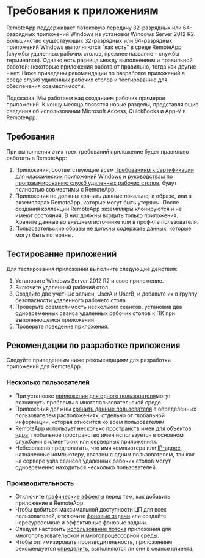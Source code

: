 
<properties 
    pageTitle="Требования к приложениям для RemoteApp"
    description="Требования для приложений, используемых в RemoteApp" 
    services="remoteapp" 
    solutions="" documentationCenter="" 
    authors="lizap" 
    manager="mbaldwin" />

<tags 
    ms.service="remoteapp" 
    ms.workload="compute" 
    ms.tgt_pltfrm="na" 
    ms.devlang="na" 
    ms.topic="article" 
    ms.date="03/11/2015" 
    ms.author="elizapo" />



# Требования к приложениям
RemoteApp поддерживает потоковую передачу 32-разрядных или 64-разрядных приложений Windows из установки Windows Server 2012 R2. Большинство существующих 32-разрядных или 64-разрядных приложений Windows выполняются "как есть" в среде RemoteApp (службы удаленных рабочих столов, прежнее название - службы терминалов). Однако есть разница между выполнением и правильной работой: некоторые приложения работают правильно, тогда как другие - нет. Ниже приведены рекомендации по разработке приложений в среде служб удаленных рабочих столов и тестированию для обеспечения совместимости.

Подсказка. Мы работаем над созданием рабочих примеров приложений. К концу месяца появятся новые разделы, представляющие сведения об использовании Microsoft Access, QuickBooks и App-V в RemoteApp.

## Требования
При выполнении этих трех требований приложение будет правильно работать в RemoteApp: 

1.	Приложения, соответствующие всем [Требованиям к сертификации для классических приложений Windows](https://msdn.microsoft.com/library/windows/desktop/hh749939.aspx) и [руководствам по программированию служб удаленных рабочих столов](https://msdn.microsoft.com/library/aa383490.aspx), будут полностью совместимы с RemoteApp. 
2.	Приложения не должны хранить данные локально, в образе, или в экземплярах RemoteApp, которые могут быть утеряны.  После создания коллекции RemoteApp экземпляры клонируются и не имеют состояния. В них должны входить только приложения. Храните данные во внешнем источнике или в профиле пользователя. 
3.	Пользовательские образы не должны содержать данных, которые могут быть потеряны.  

## Тестирование приложений
Для тестирования приложений выполните следующие действия:

1.	Установите Windows Server 2012 R2 и свое приложение.
2.	Включите удаленный рабочий стол.
3.	Создайте две учетные записи, UserA и UserB, и добавьте их в группу безопасности удаленного рабочего стола. 
4.	Проверьте совместимость нескольких сеансов, установив два одновременных сеанса удаленных рабочих столов к ПК при выполняющемся приложении.
5.	Проверьте поведение приложения.

## Рекомендации по разработке приложения
Следуйте приведенным ниже рекомендациям для разработки приложений для RemoteApp. 

### Несколько пользователей
 
- При установке [приложения для одного пользователя](https://msdn.microsoft.com/library/aa380661.aspx)могут возникнуть проблемы в многопользовательской среде. 
- Приложения должны [хранить данные пользователя](https://msdn.microsoft.com/library/aa383452.aspx) в определенных пользователем расположениях, отдельно от глобальной информации, которая относится ко всем пользователям. 
- RemoteApp использует несколько [пространств имен для объектов ядра](https://msdn.microsoft.com/library/aa382954.aspx); глобальное пространство имен используется в основном службами в клиентских или серверных приложениях. 
- Небезопасно предполагать, что имя компьютера или [IP-адрес](https://msdn.microsoft.com/library/aa382942.aspx), назначенные компьютеру, связаны с одним пользователем, так как на сервере узла сеансов удаленных рабочих столов могут одновременно находиться несколько пользователей. 

### Производительность
- Отключите [графические эффекты](https://msdn.microsoft.com/library/aa380822.aspx) перед тем, как добавить приложение в RemoteApp.
- Чтобы добиться максимальной доступности ЦП для всех пользователей, отключите [фоновые задачи](https://msdn.microsoft.com/library/aa380665.aspx) или создайте нересурсоемкие и эффективные фоновые задачи. 
- Следует настроить [использование потока](https://msdn.microsoft.com/library/aa383520.aspx) приложения для многопользовательской и многопроцессорной среды.
- Чтобы оптимизировать производительность, приложениям рекомендуется [определить](https://msdn.microsoft.com/library/aa380798.aspx), выполняются ли они в сеансе клиента. 


<!--HONumber=52--> 